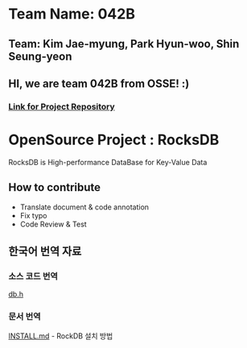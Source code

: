 # Team Name: 042B
## Team: Kim Jae-myung, Park Hyun-woo, Shin Seung-yeon
## HI, we are team 042B from OSSE! :)
### [Link for Project Repository](https://github.com/17-1-SKKU-OSS/rocksdb)

# OpenSource Project : RocksDB
RocksDB is High-performance DataBase for Key-Value Data

## How to contribute
- Translate document & code annotation 
- Fix typo
- Code Review & Test

## 한국어 번역 자료
### 소스 코드 번역
[db.h](translate_doc/Kor/db_h.txt)
### 문서 번역
[INSTALL.md](translate_doc/Kor/INSTALL.md) - RockDB 설치 방법
